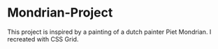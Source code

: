 # Mondrian-Project
This project is inspired by a painting of a dutch painter Piet Mondrian. I recreated with CSS Grid.
